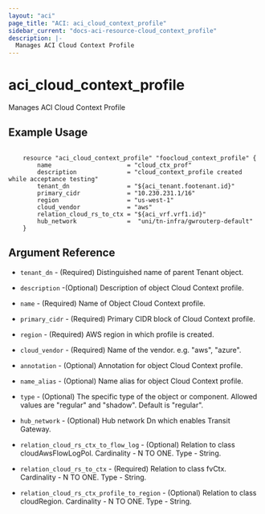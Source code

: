 ```yaml
---
layout: "aci"
page_title: "ACI: aci_cloud_context_profile"
sidebar_current: "docs-aci-resource-cloud_context_profile"
description: |-
  Manages ACI Cloud Context Profile
---
```


# aci_cloud_context_profile #
Manages ACI Cloud Context Profile

## Example Usage ##

```hcl

	resource "aci_cloud_context_profile" "foocloud_context_profile" {
		name 		             = "cloud_ctx_prof"
		description              = "cloud_context_profile created while acceptance testing"
		tenant_dn                = "${aci_tenant.footenant.id}"
		primary_cidr             = "10.230.231.1/16"
		region                   = "us-west-1"
		cloud_vendor			 = "aws"
		relation_cloud_rs_to_ctx = "${aci_vrf.vrf1.id}"
		hub_network  			 =  "uni/tn-infra/gwrouterp-default"
	}

```


## Argument Reference ##
* `tenant_dn` - (Required) Distinguished name of parent Tenant object.
* `description` -(Optional) Description of object Cloud Context profile.
* `name` - (Required) Name of Object Cloud Context profile.
* `primary_cidr` - (Required) Primary CIDR block of Cloud Context profile. 
* `region` - (Required) AWS region in which profile is created.
* `cloud_vendor` - (Required) Name of the vendor. e.g. "aws", "azure".
* `annotation` - (Optional) Annotation for object Cloud Context profile.
* `name_alias` - (Optional) Name alias for object Cloud Context profile.
* `type` - (Optional) The specific type of the object or component. Allowed values are "regular" and "shadow". Default is "regular".

* `hub_network` - (Optional) Hub network Dn which enables Transit Gateway.

* `relation_cloud_rs_ctx_to_flow_log` - (Optional) Relation to class cloudAwsFlowLogPol. Cardinality - N TO ONE. Type - String.
                
* `relation_cloud_rs_to_ctx` - (Required) Relation to class fvCtx. Cardinality - N TO ONE. Type - String.
                
* `relation_cloud_rs_ctx_profile_to_region` - (Optional) Relation to class cloudRegion. Cardinality - N TO ONE. Type - String.
                


